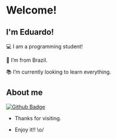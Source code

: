  # Welcome!   

## I'm Eduardo!
 

:computer: I am a programming student!

:house_with_garden: I’m from Brazil.

:books: I’m currently looking to learn everything.
 

## About me

[![Github Badge](https://img.shields.io/badge/-Github-000?style=flat-square&logo=Github&logoColor=white&link=https://github.com/EduardoGGoveia)](https://github.com/EduardoGGoveia)

- Thanks for visiting.

- Enjoy it!! \o/


